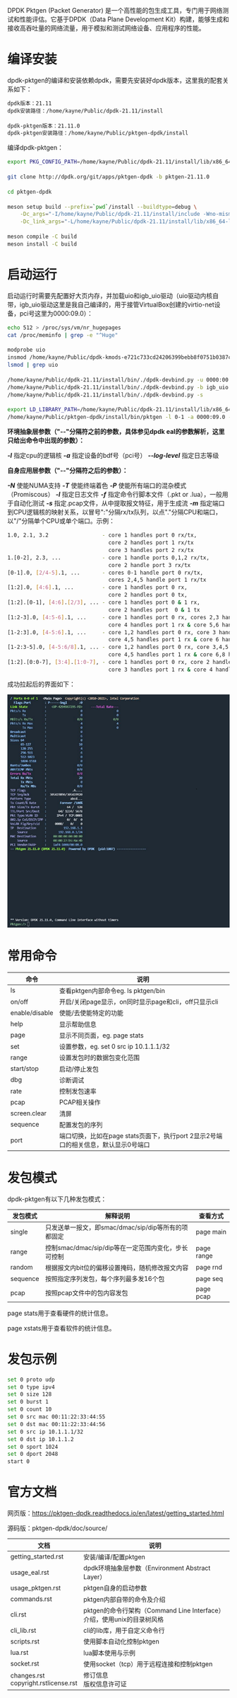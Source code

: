 DPDK Pktgen (Packet Generator) 是一个高性能的包生成工具，专门用于网络测试和性能评估。它基于DPDK（Data Plane Development Kit）构建，能够生成和接收高吞吐量的网络流量，用于模拟和测试网络设备、应用程序的性能。

# 编译安装

dpdk-pktgen的编译和安装依赖dpdk，需要先安装好dpdk版本，这里我的配套关系如下：

```bash
dpdk版本：21.11
dpdk安装路径：/home/kayne/Public/dpdk-21.11/install

dpdk-pktgen版本：21.11.0
dpdk-pktgen安装路径：/home/kayne/Public/pktgen-dpdk/install
```

编译dpdk-pktgen：

```bash
export PKG_CONFIG_PATH=/home/kayne/Public/dpdk-21.11/install/lib/x86_64-linux-gnu/pkgconfig

git clone http://dpdk.org/git/apps/pktgen-dpdk -b pktgen-21.11.0

cd pktgen-dpdk

meson setup build --prefix=`pwd`/install --buildtype=debug \
    -Dc_args="-I/home/kayne/Public/dpdk-21.11/install/include -Wno-mismatched-dealloc" \
    -Dc_link_args="-L/home/kayne/Public/dpdk-21.11/install/lib/x86_64-linux-gnu -l:librte_net_bond.a"

meson compile -C build
meson install -C build
```

# 启动运行

启动运行时需要先配置好大页内存，并加载uio和igb_uio驱动（uio驱动内核自带，igb_uio驱动这里是我自己编译的，用于接管VirtualBox创建的virtio-net设备，pci号这里为0000:09.0）：

```bash
echo 512 > /proc/sys/vm/nr_hugepages
cat /proc/meminfo | grep -e "^Huge"

modprobe uio
insmod /home/kayne/Public/dpdk-kmods-e721c733cd24206399bebb8f0751b0387c4c1595/linux/igb_uio/igb_uio.ko
lsmod | grep uio

/home/kayne/Public/dpdk-21.11/install/bin/./dpdk-devbind.py -u 0000:00:09.0
/home/kayne/Public/dpdk-21.11/install/bin/./dpdk-devbind.py -b igb_uio 0000:00:09.0
/home/kayne/Public/dpdk-21.11/install/bin/./dpdk-devbind.py -s

export LD_LIBRARY_PATH=/home/kayne/Public/dpdk-21.11/install/lib/x86_64-linux-gnu
/home/kayne/Public/pktgen-dpdk/install/bin/pktgen -l 0-1 -a 0000:09.0 --log-level 7 -- -N -P -T -m "[1].[0]" -l pktgen.log
```

**环境抽象层参数（"--"分隔符之前的参数，具体参见dpdk eal的参数解析，这里只给出命令中出现的参数）：**

***-l*** 指定cpu的逻辑核
***-a*** 指定设备的bdf号（pci号）
***--log-level*** 指定日志等级

**自身应用层参数（"--"分隔符之后的参数）：**

***-N*** 使能NUMA支持
***-T*** 使能终端着色
***-P*** 使能所有端口的混杂模式（Promiscous）
***-l*** 指定日志文件
***-f*** 指定命令行脚本文件（.pkt or .lua），一般用于自动化测试
***-s*** 指定.pcap文件，从中提取报文特征，用于生成流
***-m*** 指定端口到CPU逻辑核的映射关系，以冒号":"分隔rx/tx队列，以点"."分隔CPU和端口，以"/"分隔单个CPU或单个端口。示例：

```bash
1.0, 2.1, 3.2                 - core 1 handles port 0 rx/tx,
                                core 2 handles port 1 rx/tx
                                core 3 handles port 2 rx/tx
1.[0-2], 2.3, ...             - core 1 handle ports 0,1,2 rx/tx,
                                core 2 handle port 3 rx/tx
[0-1].0, [2/4-5].1, ...       - cores 0-1 handle port 0 rx/tx,
                                cores 2,4,5 handle port 1 rx/tx
[1:2].0, [4:6].1, ...         - core 1 handles port 0 rx,
                                core 2 handles port 0 tx,
[1:2].[0-1], [4:6].[2/3], ... - core 1 handles port 0 & 1 rx,
                                core 2 handles port  0 & 1 tx
[1:2-3].0, [4:5-6].1, ...     - core 1 handles port 0 rx, cores 2,3 handle port 0 tx
                                core 4 handles port 1 rx & core 5,6 handles port 1 tx
[1-2:3].0, [4-5:6].1, ...     - core 1,2 handles port 0 rx, core 3 handles port 0 tx
                                core 4,5 handles port 1 rx & core 6 handles port 1 tx
[1-2:3-5].0, [4-5:6/8].1, ... - core 1,2 handles port 0 rx, core 3,4,5 handles port 0 tx
                                core 4,5 handles port 1 rx & core 6,8 handles port 1 tx
[1:2].[0:0-7], [3:4].[1:0-7], - core 1 handles port 0 rx, core 2 handles ports 0-7 tx
                                core 3 handles port 1 rx & core 4 handles port 0-7 tx
```

成功拉起后的界面如下：

![](assets/20250322_210551_image.png)

# 常用命令


| 命令           | 说明                                                                               |
| ---------------- | ------------------------------------------------------------------------------------ |
| ls             | 查看pktgen内部命令eg. ls pktgen/bin                                                |
| on/off         | 开启/关闭page显示，on同时显示page和cli，off只显示cli                               |
| enable/disable | 使能/去使能特定的功能                                                              |
| help           | 显示帮助信息                                                                       |
| page           | 显示不同页面，eg. page stats                                                       |
| set            | 设置参数，eg. set 0 src ip 10.1.1.1/32                                             |
| range          | 设置发包时的数据包变化范围                                                         |
| start/stop     | 启动/停止发包                                                                      |
| dbg            | 诊断调试                                                                           |
| rate           | 控制发包速率                                                                       |
| pcap           | PCAP相关操作                                                                       |
| screen.clear   | 清屏                                                                               |
| sequence       | 配置发包的序列                                                                     |
| port           | 端口切换，比如在page stats页面下，执行port 2显示2号端口的相关信息，默认显示0号端口 |

# 发包模式

dpdk-pktgen有以下几种发包模式：


| 发包模式 | 解释说明                                            | 查看方式   |
| ---------- | ----------------------------------------------------- | ------------ |
| single   | 只发送单一报文，即smac/dmac/sip/dip等所有的项都固定 | page main  |
| range    | 控制smac/dmac/sip/dip等在一定范围内变化，步长可控制 | page range |
| random   | 根据报文内bit位的偏移设置掩码，随机修改报文内容     | page rnd   |
| sequence | 按照指定序列发包，每个序列最多发16个包              | page seq   |
| pcap     | 按照pcap文件中的包内容发包                          | page pcap  |

page stats用于查看硬件的统计信息。

page xstats用于查看软件的统计信息。

# 发包示例

```bash
set 0 proto udp
set 0 type ipv4
set 0 size 128
set 0 burst 1
set 0 count 10
set 0 src mac 00:11:22:33:44:55
set 0 dst mac 00:11:22:33:44:56
set 0 src ip 10.1.1.1/32
set 0 dst ip 10.1.1.2
set 0 sport 1024
set 0 dport 2048
start 0
```

# 官方文档

网页版：https://pktgen-dpdk.readthedocs.io/en/latest/getting_started.html

源码版：pktgen-dpdk/doc/source/


| 文档                                     | 说明                                                                   |
| ------------------------------------------ | ------------------------------------------------------------------------ |
| getting_started.rst                      | 安装/编译/配置pktgen                                                   |
| usage_eal.rst                            | dpdk环境抽象层参数（Environment Abstract Layer）                       |
| usage_pktgen.rst                         | pktgen自身的启动参数                                                   |
| commands.rst                             | pktgen内部自带的命令及介绍                                             |
| cli.rst                                  | pktgen的命令行架构（Command Line Interface）介绍，使用unix的目录树风格 |
| cli_lib.rst                              | cli的lib库，用于自定义命令行                                           |
| scripts.rst                              | 使用脚本自动化控制pktgen                                               |
| lua.rst                                  | lua脚本使用与示例                                                      |
| socket.rst                               | 使用socket（tcp）用于远程连接和控制pktgen                              |
| changes.rst<br/>copyright.rstlicense.rst | 修订信息<br/>版权信息许可证                                            |

